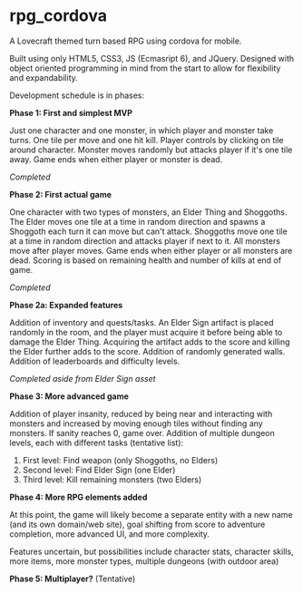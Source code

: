 # rpg_cordova
A Lovecraft themed turn based RPG using cordova for mobile.

Built using only HTML5, CSS3, JS (Ecmasript 6), and JQuery. Designed with object oriented programming in mind from the start to allow for
flexibility and expandability.

Development schedule is in phases:

**Phase 1: First and simplest MVP**

Just one character and one monster, in which player and monster take turns. One tile per move and one hit kill.
Player controls by clicking on tile around character. Monster moves randomly but attacks player if it's one tile away.
Game ends when either player or monster is dead.

*Completed*

**Phase 2: First actual game**

One character with two types of monsters, an Elder Thing and Shoggoths. The Elder moves one tile at a time in random direction
and spawns a Shoggoth each turn it can move but can't attack. Shoggoths move one tile at a time in random direction
and attacks player if next to it. All monsters move after player moves. Game ends when either player or all monsters are dead.  Scoring is based on remaining health and number of kills at end of game.

*Completed*

**Phase 2a: Expanded features**

Addition of inventory and quests/tasks. An Elder Sign artifact is placed randomly in the room, and the player must acquire it before being able to damage the Elder Thing. Acquiring the artifact adds to the score and killing the Elder further adds to the score. Addition of randomly generated walls. Addition of leaderboards and difficulty levels.

*Completed aside from Elder Sign asset*

**Phase 3: More advanced game**

Addition of player insanity, reduced by being near and interacting with monsters and increased by moving enough tiles without finding any monsters. If sanity reaches 0, game over. Addition of multiple dungeon levels, each with different tasks (tentative list):

1) First level: Find weapon (only Shoggoths, no Elders)
2) Second level: Find Elder Sign (one Elder)
3) Third level: Kill remaining monsters (two Elders)

**Phase 4: More RPG elements added**

At this point, the game will likely become a separate entity with a new name (and its own domain/web site), goal shifting from score to adventure completion, more advanced UI, and more complexity.

Features uncertain, but possibilities include character stats, character skills, more items, more monster types, multiple dungeons (with outdoor area)

**Phase 5: Multiplayer?** (Tentative)
